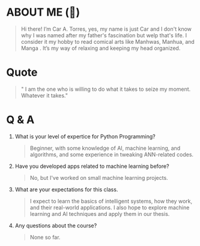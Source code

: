  
# ABOUT ME (🚗)

> Hi there! I’m Car A. Torres, yes, my name is just Car and I don't know why I was named after my father's fascination but welp that's life. I consider it my hobby to read comical arts like Manhwas, Manhua, and Manga . It’s my way of relaxing and keeping my head organized.


# Quote
 > " I am the one who is willing to do what it takes to seize my moment. Whatever it takes."  
 

# Q & A 

1. What is your level of expertice for Python Programming?
    > Beginner, with some knowledge of AI, machine learning, and algorithms, and some experience in tweaking ANN-related codes.
2. Have you developed apps related to machine learning before?
    > No, but I've worked on small machine learning projects.
3. What are your expectations for this class.
   > I expect to learn the basics of intelligent systems, how they work, and their real-world applications. I also hope to explore machine learning and AI techniques and apply them in our thesis. 
4. Any questions about the course?
   > None so far.
 